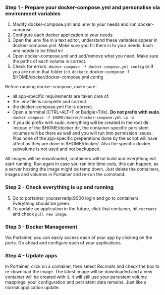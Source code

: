 ### Step 1 - Prepare your docker-compose.yml and personalise via environment variables
1. Modify docker-compose.yml and .env to your needs and run docker-compose.  
2. Configure each docker application to your needs. 
3. Open the .env file in a text editor, understand these variables appear in docker-compose.yml. Make sure you fill them in to your needs. Each one needs to be filled in!
4. Open docker-compose.yml and add/remove what you need. Make sure the paths of each volume is correct. 
5. Check for errors: `docker-compose -f docker-compose.yml config` or if you are not in that folder (`cd docker`): docker-compose -f $HOME/docker/docker-compose.yml config

Before running docker-compose, make sure: 
- all app-specific requirements are taken care of. 
- the .env file is complete and correct.
- the docker-compose.yml file is correct. 
- Open a terminal (CTRL+ALT+T or Budgie>Tilix). **Do not prefix with sudo**. `docker-compose -f $HOME/docker/docker-compose.yml up -d`
- If you do prefix with sudo, everything will be created in the root dir instead of the $HOME/docker dir, the container-specific persistent volumes will be there as well and you will run into permission issues. Plus none of the app-specific preperations done by the script will have affect as they are done in $HOME/docker/. Also the specific docker subvolume is not used and not backupped.

All images will be downloaded, containers will be build and everything will start running. 
Run again in case you ran into time-outs, this can happen, as a server hosting the image might be temp down. Just delete the containers, images and volumes in Portainer and re-run the command. 

### Step 2 - Check everything is up and running
5. Go to portainer: yourserverip:9000 login and go to containers. Everything should be green. 
6. To update an application in the future, click that container, hit `recreate` and check `pull new image`. 

### Step 3 - Docker Management
Via Portainer, you can easily access each of your app by clicking on the ports. 
Go ahead and configure each of your applications.

### Step 4 - Update apps
In Portainer, click on a container, then select _Recreate_ and check the box to re-download the image. 
The latest image will be downloaded and a new container will be created with it. 
It will still use your persistent volume mappings: your configuration and persistent data remains. Just like a normal application update. 
